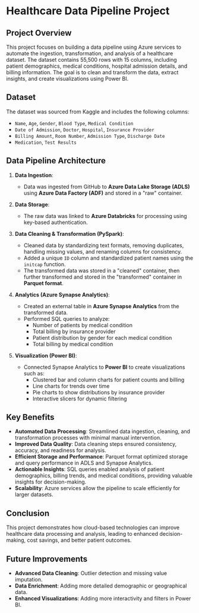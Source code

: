# Healthcare Data Pipeline Project

## Project Overview
This project focuses on building a data pipeline using Azure services to automate the ingestion, transformation, and analysis of a healthcare dataset. The dataset contains 55,500 rows with 15 columns, including patient demographics, medical conditions, hospital admission details, and billing information. The goal is to clean and transform the data, extract insights, and create visualizations using Power BI.

## Dataset
The dataset was sourced from Kaggle and includes the following columns:
- `Name`, `Age`, `Gender`, `Blood Type`, `Medical Condition`
- `Date of Admission`, `Doctor`, `Hospital`, `Insurance Provider`
- `Billing Amount`, `Room Number`, `Admission Type`, `Discharge Date`
- `Medication`, `Test Results`

## Data Pipeline Architecture
1. **Data Ingestion**: 
   - Data was ingested from GitHub to **Azure Data Lake Storage (ADLS)** using **Azure Data Factory (ADF)** and stored in a "raw" container.
   
2. **Data Storage**: 
   - The raw data was linked to **Azure Databricks** for processing using key-based authentication.

3. **Data Cleaning & Transformation (PySpark)**: 
   - Cleaned data by standardizing text formats, removing duplicates, handling missing values, and renaming columns for consistency.
   - Added a unique `ID` column and standardized patient names using the `initcap` function.
   - The transformed data was stored in a "cleaned" container, then further transformed and stored in the "transformed" container in **Parquet format**.

4. **Analytics (Azure Synapse Analytics)**:
   - Created an external table in **Azure Synapse Analytics** from the transformed data.
   - Performed SQL queries to analyze:
     - Number of patients by medical condition
     - Total billing by insurance provider
     - Patient distribution by gender for each medical condition
     - Total billing by medical condition

5. **Visualization (Power BI)**:
   - Connected Synapse Analytics to **Power BI** to create visualizations such as:
     - Clustered bar and column charts for patient counts and billing
     - Line charts for trends over time
     - Pie charts to show distributions by insurance provider
     - Interactive slicers for dynamic filtering

## Key Benefits
- **Automated Data Processing**: Streamlined data ingestion, cleaning, and transformation processes with minimal manual intervention.
- **Improved Data Quality**: Data cleaning steps ensured consistency, accuracy, and readiness for analysis.
- **Efficient Storage and Performance**: Parquet format optimized storage and query performance in ADLS and Synapse Analytics.
- **Actionable Insights**: SQL queries enabled analysis of patient demographics, billing trends, and medical conditions, providing valuable insights for decision-making.
- **Scalability**: Azure services allow the pipeline to scale efficiently for larger datasets.

## Conclusion
This project demonstrates how cloud-based technologies can improve healthcare data processing and analysis, leading to enhanced decision-making, cost savings, and better patient outcomes.

## Future Improvements
- **Advanced Data Cleaning**: Outlier detection and missing value imputation.
- **Data Enrichment**: Adding more detailed demographic or geographical data.
- **Enhanced Visualizations**: Adding more interactivity and filters in Power BI.
